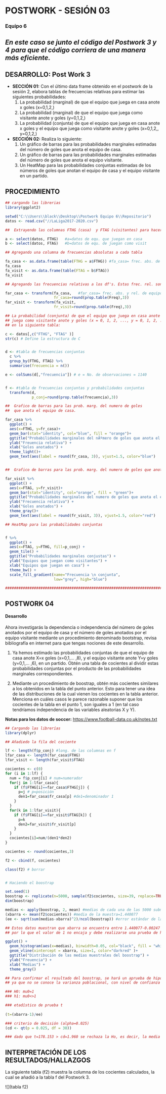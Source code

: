 #     POSTWORK - SESIÓN 03
### Equipo 6

## *En este caso se junto el código del Postwork 3 y 4 para que el código corriera de una manera más eficiente.*


## DESARROLLO: Post Work 3
 - **SECCIÓN 01:** Con el último data frame obtenido en el postwork de la sesión 2, elabora tablas de frecuencias relativas para estimar las siguientes probabilidades:
      1. La probabilidad (marginal) de que el equipo que juega en casa anote x goles (x=0,1,2,)
      2. La probabilidad (marginal) de que el equipo que juega como visitante anote y goles (y=0,1,2,)
      3. La probabilidad (conjunta) de que el equipo que juega en casa anote x goles y el equipo que juega como visitante anote y goles (x=0,1,2,, y=0,1,2,)
 - **SECCIÓN 02:** Realiza lo siguiente:
   1. Un gráfico de barras para las probabilidades marginales estimadas del número de goles que anota el equipo de casa.
   2. Un gráfico de barras para las probabilidades marginales estimadas del número de goles que anota el equipo visitante.
   3. Un HeatMap para las probabilidades conjuntas estimadas de los números de goles que anotan el equipo de casa y el equipo visitante en un partido.


## PROCEDIMIENTO

```R
## cargando las librerias
library(ggplot2)

setwd("C:\\Users\\black\\Desktop\\Postwork Equipo 6\\Repositorio")
datos <- read.csv("//LaLiga2017-2020.csv")

##  Extrayendo las columnas FTHG (casa)  y FTAG (visitantes) para hacer las tablas

a <- select(datos, FTHG)   #a=datos de equ. que juegan en casa
b <- select(datos, FTAG)   #b=datos de equ. de juegan como visit

## Agregando una columna de frecuencias absolutas a cada tabla

fa_casa <- as.data.frame(table(FTHG = a$FTHG)) #fa_casa= frec. abs. de equipos que juegan en casa
fa_casa
fa_visit <- as.data.frame(table(FTAG = b$FTAG))
fa_visit

## Agregando las frecuencias relativas a los df's. Estas frec. rel. son las probabilidades marginales.

far_casa <- transform(fa_casa,   #far_casa= frec. abs. y rel. de equipos que juegan en casa   
                      fr_casa=round(prop.table(Freq),3))
far_visit <- transform(fa_visit,     
                      fr_visit=round(prop.table(Freq),3))

## La probabilidad (conjunta) de que el equipo que juega en casa anote x goles y el equipo que
## juega como visitante anote y goles (x = 0, 1, 2, ..., y = 0, 1, 2, ...) es la columna "p_conj"
## en la siguiente tabla:

c <- datos[,c("FTHG", "FTAG" )]
str(c) # Define la estructura de C


d <- #tabla de frecuencias conjuntas
  c %>%
  group_by(FTHG, FTAG) %>%
  summarise(frecuencia = n())

e <- colSums(d[,"frecuencia"]) # e = No. de observaciones = 1140


f <- #tabla de frecuencias conjuntas y probabilidades conjuntas
  transform(d,     
            p_conj=round(prop.table(frecuencia),3))

##  Grafico de barras para las prob. marg. del numero de goles 
##  que anota el equipo de casa.

far_casa %>%
  ggplot() +
  aes(x=FTHG, y=fr_casa)+ 
  geom_bar(stat="identity", col="blue", fill = "orange")+
  ggtitle("Probabilidades marginales del nÃºmero de goles que anota el equipo de casa") +
  ylab("Freuencia relativa") +
  xlab("Goles anotados") +
  theme_light()+
  geom_text(aes(label = round(fr_casa, 3)), vjust=1.5, color="blue")


##  Grafico de barras para las prob. marg. del numero de goles que anota el equipo de visitante.

far_visit %>%
  ggplot() +
  aes(x=FTAG, y=fr_visit)+ 
  geom_bar(stat="identity", col="orange", fill = "green")+
  ggtitle("Probabilidades marginales del numero de goles que anota el equipo visitante") +
  ylab("Frecuencia relativa") +
  xlab("Goles anotados") +
  theme_gray()+
  geom_text(aes(label = round(fr_visit, 3)), vjust=1.5, color="red")

## HeatMap para las probabilidades conjuntas


f %>%
  ggplot() +
  aes(x=FTAG, y=FTHG, fill=p_conj) +
  geom_tile() +
  ggtitle("Probabilidades marginales conjustas") +
  ylab("Equipos que juegan como visitantes") +
  xlab("Equipos que juegan en casa") +
  theme_bw() +
  scale_fill_gradient(name="Frecuencia \n conjunta",
                      low="grey", high="blue")

########################################################################################################
```


## POSTWORK 04

#### Desarrollo

Ahora investigarás la dependencia o independencia del número de goles anotados por el equipo de casa y el número de goles anotados por el equipo visitante mediante un procedimiento denominado bootstrap, revisa bibliografía en internet para que tengas nociones de este desarrollo. 

1. Ya hemos estimado las probabilidades conjuntas de que el equipo de casa anote X=x goles (x=0,1,... ,8), y el equipo visitante anote Y=y goles (y=0,1,... ,6), en un partido. Obtén una tabla de cocientes al dividir estas probabilidades conjuntas por el producto de las probabilidades marginales correspondientes.

2. Mediante un procedimiento de boostrap, obtén más cocientes similares a los obtenidos en la tabla del punto anterior. Esto para tener una idea de las distribuciones de la cual vienen los cocientes en la tabla anterior. Menciona en cuáles casos le parece razonable suponer que los cocientes de la tabla en el punto 1, son iguales a 1 (en tal caso tendríamos independencia de las variables aleatorias X y Y).

__Notas para los datos de soccer:__ https://www.football-data.co.uk/notes.txt

```R
## Cargando las librerías
library(dplyr)

## Añadiedo la fila del cociente

lf <- length(f$p_conj) #long. de las columnas en f
lfar_casa <- length(far_casa$FTHG)
lfar_visit <- length(far_visit$FTAG)

cocientes <- c(0)
for (i in 1:lf) {
  num = f$p_conj[i] # num=numerador
  for(j in 1:lfar_casa){
    if (f$FTHG[i]==far_casa$FTHG[j]) {
      p=j # p=posición
      den1=far_casa$fr_casa[p] #de1=denominador 1
    }
  }
  for(k in 1:lfar_visit){
    if (f$FTAG[i]==far_visit$FTAG[k]) {
      p=k
      den2=far_visit$fr_visit[p]
    }
  }
  cocientes[i]=num/(den1*den2)
}

cocientes <- round(cocientes,3)

f2 <- cbind(f, cocientes)

class(f2) # borrar


# Haciendo el boostrap

set.seed(1)
boostrap <- replicate(n=5000, sample(f2$cocientes, size=39, replace=TRUE))
dim(boostrap)

medias <- apply(boostrap, 2, mean) #medias de cada una de las 5000 submuestras
(xbarra <- mean(f2$cocientes)) #media de la muestra=1.440077
(ee <- sqrt(sum(medias-xbarra)^2)/ncol(boostrap)) #error estándar de la media muestral=0.002470215

## Estos datos muestran que xbarra se encuentra entre 1.440077-0.00247 y 1.440077+0.00247
## por lo que el valor de 1 no encaja y debe realizarse una prueba de hipotesis

ggplot() +
  geom_histogram(aes(x=medias), binwidth=0.05, col="black", fill = "white") + 
  geom_vline(xintercept = xbarra, size=1, color="darkred" )+
  ggtitle("Distribución de las medias muestrales del boostrap") +
  ylab("Freuencia") +
  xlab("Medias") +
  theme_gray()

## Para confirmar el resultado del boostrap, se hará un aprueba de hipótesis t de studen
## ya que no se conoce la varianza poblacional, con nivel de confianza de 0.95 (alpha=0.05/2=0.025)

### H0: mu0=1
### h1: mu0<>1

### etadístico de prueba t
 
(t=(xbarra-1)/ee)

### criterio de decisión (alpha=0.025)
(cd <- qt(p = 0.025, df = 38))

### dado que t=178.153 > cd=1.960 se rechaza la Ho, es decir, la media es distinta de 1. 

```
## INTERPRETACIÓN DE LOS RESULTADOS/HALLAZGOS
La siguiente tabla (f2) muestra la columna de los cocientes calculados, la cual se añadió a la tabla f del Postwork 3.

![](tabla f2)
